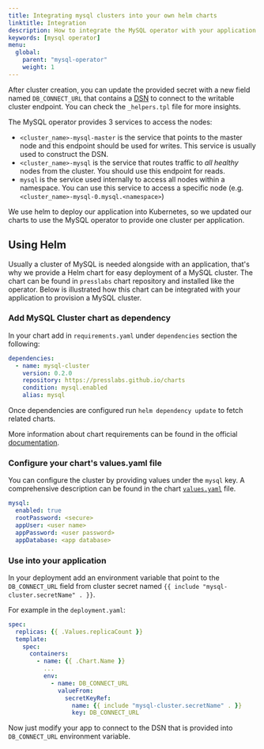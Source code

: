 ```yaml
---
title: Integrating mysql clusters into your own helm charts
linktitle: Integration
description: How to integrate the MySQL operator with your application.
keywords: [mysql operator]
menu:
  global:
    parent: "mysql-operator"
    weight: 1
---
```


After cluster creation, you can update the provided secret with a new field named `DB_CONNECT_URL`
that contains a [DSN](https://en.wikipedia.org/wiki/Data_source_name) to connect to the writable
cluster endpoint. You can check the `_helpers.tpl` file for more insights.

The MySQL operator provides 3 services to access the nodes:

* `<cluster_name>-mysql-master` is the service that points to the master node and this endpoint
 should be used for writes. This service is usually used to construct the DSN.
* `<cluster_name>-mysql` is the service that routes traffic to _all healthy_ nodes from the
 cluster. You should use this endpoint for reads.
* `mysql` is the service used internally to access all nodes within a namespace. You can use this
 service to access a specific node (e.g. `<cluster_name>-mysql-0.mysql.<namespace>`)

We use helm to deploy our application into Kubernetes, so we updated our charts to use the MySQL
operator to provide one cluster per application.

## Using Helm

Usually a cluster of MySQL is needed alongside with an application, that's why we provide a Helm
chart for easy deployment of a MySQL cluster. The chart can be found in `presslabs` chart repository and
installed like the operator. Below is illustrated how this chart can be integrated with your
application to provision a MySQL cluster.

### Add MySQL Cluster chart as dependency

In your chart add in `requirements.yaml` under `dependencies` section the following:

```yaml
dependencies:
  - name: mysql-cluster
    version: 0.2.0
    repository: https://presslabs.github.io/charts
    condition: mysql.enabled
    alias: mysql

```

Once dependencies are configured run `helm dependency update` to fetch related charts.

More information about chart requirements can be found in the official [documentation](https://v2.helm.sh/docs/developing_charts/#managing-dependencies-with-requirements-yaml).

### Configure your chart's values.yaml file

You can configure the cluster by providing values under the `mysql` key. A comprehensive description
can be found in the chart [`values.yaml`](https://github.com/presslabs/mysql-operator/blob/master/charts/mysql-cluster/values.yaml)
file.

```yaml
mysql:
  enabled: true
  rootPassword: <secure>
  appUser: <user name>
  appPassword: <user password>
  appDatabase: <app database>
```

### Use into your application

In your deployment add an environment variable that point to the `DB_CONNECT_URL` field from cluster secret named `{{ include "mysql-cluster.secretName" . }}`.

For example in the `deployment.yaml`:

```yaml
spec:
  replicas: {{ .Values.replicaCount }}
  template:
    spec:
      containers:
        - name: {{ .Chart.Name }}
          ...
          env:
            - name: DB_CONNECT_URL
              valueFrom:
                secretKeyRef:
                  name: {{ include "mysql-cluster.secretName" . }}
                  key: DB_CONNECT_URL
```

Now just modify your app to connect to the DSN that is provided into `DB_CONNECT_URL` environment variable.
